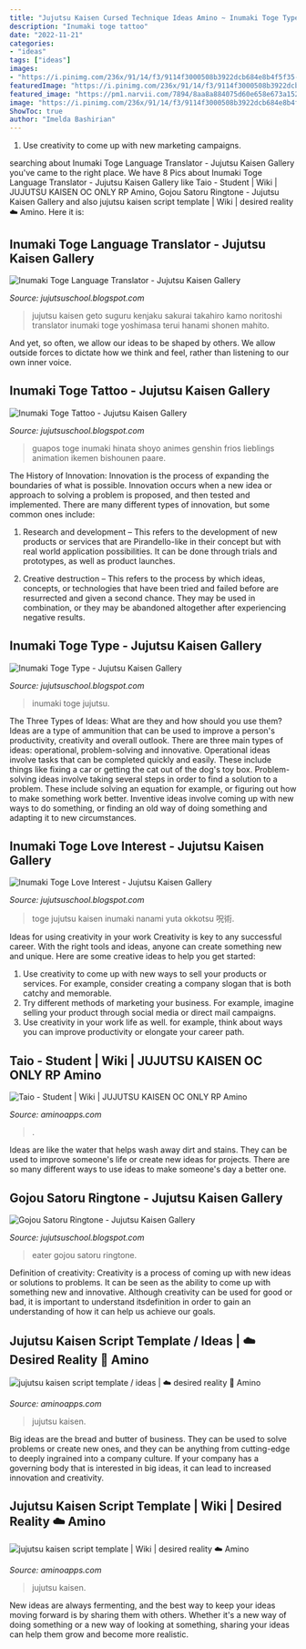 ```yaml
---
title: "Jujutsu Kaisen Cursed Technique Ideas Amino ~ Inumaki Toge Type"
description: "Inumaki toge tattoo"
date: "2022-11-21"
categories:
- "ideas"
tags: ["ideas"]
images:
- "https://i.pinimg.com/236x/91/14/f3/9114f3000508b3922dcb684e8b4f5f35--art-collages.jpg?nii=t"
featuredImage: "https://i.pinimg.com/236x/91/14/f3/9114f3000508b3922dcb684e8b4f5f35--art-collages.jpg?nii=t"
featured_image: "https://pm1.narvii.com/7894/8aa8a884075d60e658e673a15229d19b29ec512fr1-2048-1488v2_128.jpg"
image: "https://i.pinimg.com/236x/91/14/f3/9114f3000508b3922dcb684e8b4f5f35--art-collages.jpg?nii=t"
ShowToc: true
author: "Imelda Bashirian"
---
```



1. Use creativity to come up with new marketing campaigns.

	

		
searching about Inumaki Toge Language Translator - Jujutsu Kaisen Gallery you've came to the right place. We have 8 Pics about Inumaki Toge Language Translator - Jujutsu Kaisen Gallery like Taio - Student | Wiki | JUJUTSU KAISEN OC ONLY RP Amino, Gojou Satoru Ringtone - Jujutsu Kaisen Gallery and also jujutsu kaisen script template | Wiki | desired reality ☁️ Amino. Here it is:
		
    
## Inumaki Toge Language Translator - Jujutsu Kaisen Gallery

<img loading=lazy src="https://lookaside.fbsbx.com/lookaside/crawler/media/?media_id=663791987576646" onerror="this.onerror=null;this.src='https://tse1.mm.bing.net/th?id=OIP.fy90Ud2SkeQKEEcgcRh8aAHaKz&amp;pid=15.1';" alt="Inumaki Toge Language Translator - Jujutsu Kaisen Gallery">

_Source: jujutsuschool.blogspot.com_

>jujutsu kaisen geto suguru kenjaku sakurai takahiro kamo noritoshi translator inumaki toge yoshimasa terui hanami shonen mahito. 

	

And yet, so often, we allow our ideas to be shaped by others. We allow outside forces to dictate how we think and feel, rather than listening to our own inner voice.

    
## Inumaki Toge Tattoo - Jujutsu Kaisen Gallery

<img loading=lazy src="https://i.pinimg.com/236x/2e/28/b3/2e28b32697133e3b0e633d4a6dc84300.jpg" onerror="this.onerror=null;this.src='https://tse3.mm.bing.net/th?id=OIP.rPnovuYLC3BIegGW3OputQAAAA&amp;pid=15.1';" alt="Inumaki Toge Tattoo - Jujutsu Kaisen Gallery">

_Source: jujutsuschool.blogspot.com_

>guapos toge inumaki hinata shoyo animes genshin frios lieblings animation ikemen bishounen paare. 

	

The History of Innovation:
Innovation is the process of expanding the boundaries of what is possible. Innovation occurs when a new idea or approach to solving a problem is proposed, and then tested and implemented. There are many different types of innovation, but some common ones include:
1. Research and development – This refers to the development of new products or services that are Pirandello-like in their concept but with real world application possibilities. It can be done through trials and prototypes, as well as product launches.

2. Creative destruction – This refers to the process by which ideas, concepts, or technologies that have been tried and failed before are resurrected and given a second chance. They may be used in combination, or they may be abandoned altogether after experiencing negative results.


    
## Inumaki Toge Type - Jujutsu Kaisen Gallery

<img loading=lazy src="https://ih1.redbubble.net/image.1877219362.9234/bg,f8f8f8-flat,750x,075,f-pad,750x1000,f8f8f8.jpg" onerror="this.onerror=null;this.src='https://tse1.mm.bing.net/th?id=OIP.Nms56s4HYBuOUXQ6gFZqBgHaJ4&amp;pid=15.1';" alt="Inumaki Toge Type - Jujutsu Kaisen Gallery">

_Source: jujutsuschool.blogspot.com_

>inumaki toge jujutsu. 

	

The Three Types of Ideas: What are they and how should you use them?
Ideas are a type of ammunition that can be used to improve a person's productivity, creativity and overall outlook. There are three main types of ideas: operational, problem-solving and innovative.
Operational ideas involve tasks that can be completed quickly and easily. These include things like fixing a car or getting the cat out of the dog's toy box. Problem-solving ideas involve taking several steps in order to find a solution to a problem. These include solving an equation for example, or figuring out how to make something work better. Inventive ideas involve coming up with new ways to do something, or finding an old way of doing something and adapting it to new circumstances.

    
## Inumaki Toge Love Interest - Jujutsu Kaisen Gallery

<img loading=lazy src="https://i.pinimg.com/originals/77/98/36/779836a06c4fb6cd69ea123dedbb1fbb.png" onerror="this.onerror=null;this.src='https://tse2.mm.bing.net/th?id=OIP.gb_2X0NeOMaWzlpOYsHYCwHaKc&amp;pid=15.1';" alt="Inumaki Toge Love Interest - Jujutsu Kaisen Gallery">

_Source: jujutsuschool.blogspot.com_

>toge jujutsu kaisen inumaki nanami yuta okkotsu 呪術. 

	

Ideas for using creativity in your work
Creativity is key to any successful career. With the right tools and ideas, anyone can create something new and unique. Here are some creative ideas to help you get started: 
1. Use creativity to come up with new ways to sell your products or services. For example, consider creating a company slogan that is both catchy and memorable. 
2. Try different methods of marketing your business. For example, imagine selling your product through social media or direct mail campaigns. 
3. Use creativity in your work life as well. for example, think about ways you can improve productivity or elongate your career path.

    
## Taio - Student | Wiki | JUJUTSU KAISEN OC ONLY RP Amino

<img loading=lazy src="https://pm1.narvii.com/8343/b725751a5c426771c0292cb171b9a9fa28157395r1-700-990v2_128.jpg" onerror="this.onerror=null;this.src='https://tse3.mm.bing.net/th?id=OIP.SR1SLKCQo62lOAmnl_73_wCACA&amp;pid=15.1';" alt="Taio - Student | Wiki | JUJUTSU KAISEN OC ONLY RP Amino">

_Source: aminoapps.com_

>. 

	

Ideas are like the water that helps wash away dirt and stains. They can be used to improve someone's life or create new ideas for projects. There are so many different ways to use ideas to make someone's day a better one.

    
## Gojou Satoru Ringtone - Jujutsu Kaisen Gallery

<img loading=lazy src="https://i.pinimg.com/236x/91/14/f3/9114f3000508b3922dcb684e8b4f5f35--art-collages.jpg?nii=t" onerror="this.onerror=null;this.src='https://tse3.mm.bing.net/th?id=OIP.XGpbLFun9GFJWxPNkCL4JgAAAA&amp;pid=15.1';" alt="Gojou Satoru Ringtone - Jujutsu Kaisen Gallery">

_Source: jujutsuschool.blogspot.com_

>eater gojou satoru ringtone. 

	

Definition of creativity:
Creativity is a process of coming up with new ideas or solutions to problems. It can be seen as the ability to come up with something new and innovative. Although creativity can be used for good or bad, it is important to understand itsdefinition in order to gain an understanding of how it can help us achieve our goals.

    
## Jujutsu Kaisen Script Template / Ideas | ☁️ Desired Reality 🍒 Amino

<img loading=lazy src="https://pm1.narvii.com/7894/2f0e4197ef701207d8aa3ca59b1b06a76ca79994r1-2048-294v2_hq.jpg" onerror="this.onerror=null;this.src='https://tse3.mm.bing.net/th?id=OIP.v-_Tp22Di8PERXpHBbB3SQHaBE&amp;pid=15.1';" alt="jujutsu kaisen script template / ideas | ☁️ desired reality 🍒 Amino">

_Source: aminoapps.com_

>jujutsu kaisen. 

	

Big ideas are the bread and butter of business. They can be used to solve problems or create new ones, and they can be anything from cutting-edge to deeply ingrained into a company culture. If your company has a governing body that is interested in big ideas, it can lead to increased innovation and creativity.

    
## Jujutsu Kaisen Script Template | Wiki | Desired Reality ☁️ Amino

<img loading=lazy src="https://pm1.narvii.com/7894/8aa8a884075d60e658e673a15229d19b29ec512fr1-2048-1488v2_128.jpg" onerror="this.onerror=null;this.src='https://tse1.mm.bing.net/th?id=OIP.yb_vP2RA4s_fgm5o-CUN4AAAAA&amp;pid=15.1';" alt="jujutsu kaisen script template | Wiki | desired reality ☁️ Amino">

_Source: aminoapps.com_

>jujutsu kaisen. 

	

New ideas are always fermenting, and the best way to keep your ideas moving forward is by sharing them with others. Whether it's a new way of doing something or a new way of looking at something, sharing your ideas can help them grow and become more realistic.


